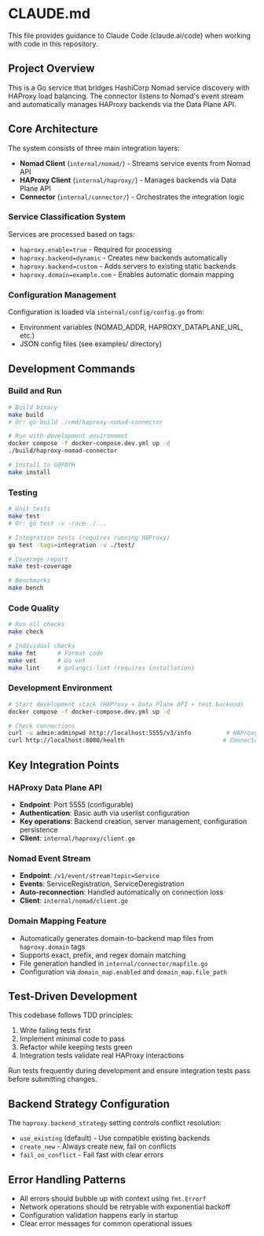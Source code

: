 # CLAUDE.md

This file provides guidance to Claude Code (claude.ai/code) when working with code in this repository.

## Project Overview

This is a Go service that bridges HashiCorp Nomad service discovery with HAProxy load balancing. The connector listens to Nomad's event stream and automatically manages HAProxy backends via the Data Plane API.

## Core Architecture

The system consists of three main integration layers:
- **Nomad Client** (`internal/nomad/`) - Streams service events from Nomad API
- **HAProxy Client** (`internal/haproxy/`) - Manages backends via Data Plane API
- **Connector** (`internal/connector/`) - Orchestrates the integration logic

### Service Classification System
Services are processed based on tags:
- `haproxy.enable=true` - Required for processing
- `haproxy.backend=dynamic` - Creates new backends automatically  
- `haproxy.backend=custom` - Adds servers to existing static backends
- `haproxy.domain=example.com` - Enables automatic domain mapping

### Configuration Management
Configuration is loaded via `internal/config/config.go` from:
- Environment variables (NOMAD_ADDR, HAPROXY_DATAPLANE_URL, etc.)
- JSON config files (see examples/ directory)

## Development Commands

### Build and Run
```bash
# Build binary
make build
# Or: go build ./cmd/haproxy-nomad-connector

# Run with development environment
docker compose -f docker-compose.dev.yml up -d
./build/haproxy-nomad-connector

# Install to GOPATH
make install
```

### Testing
```bash
# Unit tests
make test
# Or: go test -v -race ./...

# Integration tests (requires running HAProxy)
go test -tags=integration -v ./test/

# Coverage report
make test-coverage

# Benchmarks
make bench
```

### Code Quality
```bash
# Run all checks
make check

# Individual checks
make fmt      # Format code
make vet      # Go vet
make lint     # golangci-lint (requires installation)
```

### Development Environment
```bash
# Start development stack (HAProxy + Data Plane API + test backend)
docker compose -f docker-compose.dev.yml up -d

# Check connections
curl -u admin:adminpwd http://localhost:5555/v3/info          # HAProxy API
curl http://localhost:8080/health                            # Connector health
```

## Key Integration Points

### HAProxy Data Plane API
- **Endpoint**: Port 5555 (configurable)
- **Authentication**: Basic auth via userlist configuration
- **Key operations**: Backend creation, server management, configuration persistence
- **Client**: `internal/haproxy/client.go`

### Nomad Event Stream
- **Endpoint**: `/v1/event/stream?topic=Service`
- **Events**: ServiceRegistration, ServiceDeregistration
- **Auto-reconnection**: Handled automatically on connection loss
- **Client**: `internal/nomad/client.go`

### Domain Mapping Feature
- Automatically generates domain-to-backend map files from `haproxy.domain` tags
- Supports exact, prefix, and regex domain matching
- File generation handled in `internal/connector/mapfile.go`
- Configuration via `domain_map.enabled` and `domain_map.file_path`

## Test-Driven Development

This codebase follows TDD principles:
1. Write failing tests first
2. Implement minimal code to pass
3. Refactor while keeping tests green
4. Integration tests validate real HAProxy interactions

Run tests frequently during development and ensure integration tests pass before submitting changes.

## Backend Strategy Configuration

The `haproxy.backend_strategy` setting controls conflict resolution:
- `use_existing` (default) - Use compatible existing backends
- `create_new` - Always create new, fail on conflicts
- `fail_on_conflict` - Fail fast with clear errors

## Error Handling Patterns

- All errors should bubble up with context using `fmt.Errorf`
- Network operations should be retryable with exponential backoff
- Configuration validation happens early in startup
- Clear error messages for common operational issues
